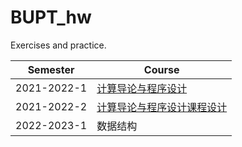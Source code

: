 # BUPT_hw
 Exercises and practice.

| Semester    | Course                                                       |
| ----------- | ------------------------------------------------------------ |
| 2021-2022-1 | [计算导论与程序设计](https://github.com/densa2333/BUPT_hw/tree/main/%E8%AE%A1%E7%AE%97%E5%AF%BC%E8%AE%BA%E4%B8%8E%E7%A8%8B%E5%BA%8F%E8%AE%BE%E8%AE%A1) |
| 2021-2022-2 | [计算导论与程序设计课程设计](https://github.com/densa2333/BUPT_hw/tree/main/%E8%AE%A1%E7%AE%97%E5%AF%BC%E8%AE%BA%E4%B8%8E%E7%A8%8B%E5%BA%8F%E8%AE%BE%E8%AE%A1%E8%AF%BE%E7%A8%8B%E8%AE%BE%E8%AE%A1) |
| 2022-2023-1 | 数据结构                                                     |

